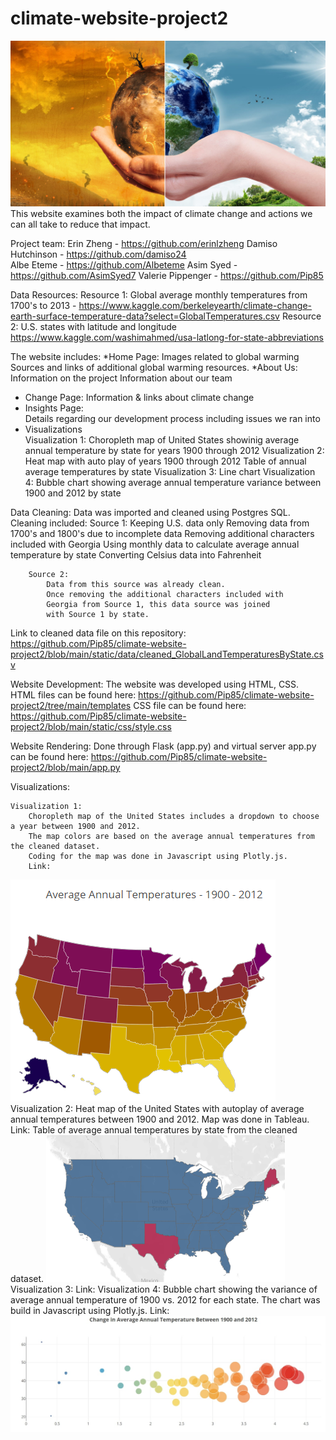 # climate-website-project2
![Climate Change](https://github.com/Pip85/climate-website-project2/blob/main/static/img/slide/slide-1.jpg)
This website examines both the impact of climate change
and actions we can all take to reduce that impact.

Project team:
Erin Zheng - https://github.com/erinlzheng
Damiso Hutchinson - https://github.com/damiso24    
Albe Eteme - https://github.com/Albeteme
Asim Syed - https://github.com/AsimSyed7
Valerie Pippenger - https://github.com/Pip85

Data Resources:
Resource 1: Global average monthly temperatures from 1700's to 2013 - 
https://www.kaggle.com/berkeleyearth/climate-change-earth-surface-temperature-data?select=GlobalTemperatures.csv
Resource 2: U.S. states with latitude and longitude
https://www.kaggle.com/washimahmed/usa-latlong-for-state-abbreviations

The website includes:
*Home Page:
    Images related to global warming
    Sources and links of additional global
    warming resources.
*About Us:    
    Information on the project
    Information about our team
* Change Page:
    Information & links about climate change
* Insights Page:   
   Details regarding our development process including
   issues we ran into
* Visualizations    
    Visualization 1:
        Choropleth map of United States showinig average
        annual temperature by state for years 1900 through 2012
    Visualization 2:
        Heat map with auto play of years 1900 through 2012
        Table of annual average temperatures by state
    Visualization 3:
        Line chart
    Visualization 4:
        Bubble chart showing average annual temperature variance
        between 1900 and 2012 by state
   

Data Cleaning:
    Data was imported and cleaned using Postgres SQL.  Cleaning included:
        Source 1:
            Keeping U.S. data only
            Removing data from 1700's and 1800's due to incomplete data
            Removing additional characters included with Georgia
            Using monthly data to calculate average annual temperature by state
            Converting Celsius data into Fahrenheit

        Source 2:
            Data from this source was already clean.
            Once removing the additional characters included with
            Georgia from Source 1, this data source was joined
            with Source 1 by state.
  
  Link to cleaned data file on this repository:
  https://github.com/Pip85/climate-website-project2/blob/main/static/data/cleaned_GlobalLandTemperaturesByState.csv

Website Development:
    The website was developed using HTML, CSS.  
        HTML files can be found here:  https://github.com/Pip85/climate-website-project2/tree/main/templates
        CSS file can be found here:  https://github.com/Pip85/climate-website-project2/blob/main/static/css/style.css
        

Website Rendering: Done through Flask (app.py) and virtual server
    app.py can be found here: https://github.com/Pip85/climate-website-project2/blob/main/app.py

Visualizations:
    
    Visualization 1:
        Choropleth map of the United States includes a dropdown to choose a year between 1900 and 2012.
        The map colors are based on the average annual temperatures from the cleaned dataset.
        Coding for the map was done in Javascript using Plotly.js.
        Link:
![US Choropleth](https://github.com/Pip85/climate-website-project2/blob/main/static/img/clients/client-1.jpg)
    Visualization 2:
        Heat map of the United States with autoplay of average annual temperatures
        between 1900 and 2012.  Map was done in Tableau.
        Link:
        Table of average annual temperatures by state from the cleaned dataset.
    ![US Heat map](https://github.com/Pip85/climate-website-project2/blob/main/static/img/clients/client-2.jpg)
    Visualization 3:
        Link:
    Visualization 4:
        Bubble chart showing the variance of average annual temperature of 1900 vs. 2012
        for each state.  The chart was build in Javascript using Plotly.js.
        Link:
        ![Bubble Chart](https://github.com/Pip85/climate-website-project2/blob/site_test/static/img/clients/client-4.jpg)
    
